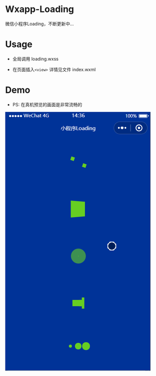 # Wxapp-Loading
微信小程序Loading，不断更新中...

# Usage

* 全局调用 loading.wxss

* 在页面插入`<view>` 详情见文件 index.wxml

# Demo
* PS: 在真机预览的画面是非常流畅的

![](demo.gif)
